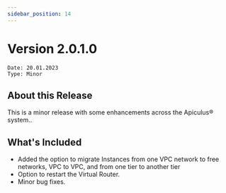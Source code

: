 ```yaml
---
sidebar_position: 14
---
```

# Version 2.0.1.0
```
Date: 20.01.2023
Type: Minor
```

## About this Release

This is a minor release with some enhancements across the Apiculus® system..

## What's Included

- Added the option to migrate Instances from one VPC network to free networks, VPC to VPC, and from one tier to another tier
- Option to restart the Virtual Router.
- Minor bug fixes.



